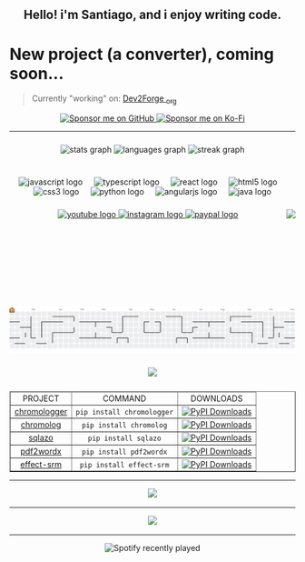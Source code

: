 <h2 align="center">Hello! i'm Santiago, and i enjoy writing code.</h2>

# New project (a converter), coming soon...

> Currently "working" on: <a href="https://www.dev2forge.software/">Dev2Forge <sub>org</sub></a>

<div align="center">
  <a href="https://github.com/sponsors/tutosrive" target="_blank">
  <img src="https://img.shields.io/badge/Sponsor-%F0%9F%92%B2%20tutosrive-blue?style=for-the-badge&logo=github" alt="Sponsor me on GitHub">
</a>
  <a href="https://ko-fi.com/D1D61GNZR1" target="_blank">
  <img src="https://ko-fi.com/img/githubbutton_sm.svg" alt="Sponsor me on Ko-Fi">
</a>
</div>

---

###

<div align="center">
  <img src="https://github-readme-stats.vercel.app/api?username=tutosrive&hide_title=false&hide_rank=false&show_icons=true&include_all_commits=true&count_private=true&disable_animations=false&theme=dracula&locale=en&hide_border=false" height="150" alt="stats graph"  />
  <img src="https://github-readme-stats.vercel.app/api/top-langs?username=tutosrive&locale=en&hide_title=false&layout=compact&card_width=320&langs_count=9&theme=dracula&hide_border=false" height="150" alt="languages graph"  />
  <img src="https://streak-stats.demolab.com?user=tutosrive&locale=en&mode=daily&theme=dracula&hide_border=false&border_radius=5" height="150" alt="streak graph"  />
</div>

###

<br clear="both">

<div id="dev-icons" align="center">
  <img id="icon-js" src="https://cdn.jsdelivr.net/gh/devicons/devicon/icons/javascript/javascript-original.svg" height="30" alt="javascript logo"  />
  <img width="12" />
  <img id="icon-ts" src="https://cdn.jsdelivr.net/gh/devicons/devicon/icons/typescript/typescript-original.svg" height="30" alt="typescript logo"  />
  <img width="12" />
  <img id="icon-react" src="https://cdn.jsdelivr.net/gh/devicons/devicon/icons/react/react-original.svg" height="30" alt="react logo"  />
  <img width="12" />
  <img id="icon-html5" src="https://cdn.jsdelivr.net/gh/devicons/devicon/icons/html5/html5-original.svg" height="30" alt="html5 logo"  />
  <img width="12" />
  <img id="icon-css3" src="https://cdn.jsdelivr.net/gh/devicons/devicon/icons/css3/css3-original.svg" height="30" alt="css3 logo"  />
  <img width="12" />
  <img id="icon-python" src="https://cdn.jsdelivr.net/gh/devicons/devicon/icons/python/python-original.svg" height="30" alt="python logo"  />
  <img width="12" />
  <img id="icon-angularjs" src="https://cdn.jsdelivr.net/gh/devicons/devicon/icons/angularjs/angularjs-original.svg" height="30" alt="angularjs logo"  />
  <img width="12" />
  <img id="icon-java" src="https://cdn.jsdelivr.net/gh/devicons/devicon/icons/java/java-original.svg" height="30" alt="java logo"  />
</div>

###

<img id="gif-right" align="right" height="150" src="https://media0.giphy.com/media/v1.Y2lkPTc5MGI3NjExM252bHg3c2FwMW42bnJsZDZpcHg2OHMybDJsZm8weHgweHNnMTh4cyZlcD12MV9pbnRlcm5hbF9naWZfYnlfaWQmY3Q9Zw/H03PuVdwREB21ANkLX/giphy.gif"  />

###

<div id="social-links" align="center">
  <a id="yt-link" href="https://www.youtube.com/@tutosrive" target="_blank">
    <img id="yt-img" src="https://img.shields.io/static/v1?message=Youtube&logo=youtube&label=&color=FF0000&logoColor=white&labelColor=&style=for-the-badge" height="35" alt="youtube logo"  />
  </a>
  <a id="ig-link" href="https://www.instagram.com/tutosrive/" target="_blank">
    <img id="ig-img" src="https://img.shields.io/static/v1?message=Instagram&logo=instagram&label=&color=E4405F&logoColor=white&labelColor=&style=for-the-badge" height="35" alt="instagram logo"  />
  </a>
  <a id="paypal-link" href="https://paypal.me/Santiago828572" target="_blank">
    <img id="paypal-img" src="https://img.shields.io/static/v1?message=PayPal&logo=paypal&label=&color=00457C&logoColor=white&labelColor=&style=for-the-badge" height="35" alt="paypal logo"  />
  </a>
</div>

###

<br clear="both" />

###

<picture id="pacman-graph">
  <source media="(prefers-color-scheme: dark)" srcset="https://raw.githubusercontent.com/tutosrive/tutosrive/output/pacman-contribution-graph-dark.svg">
  <source media="(prefers-color-scheme: light)" srcset="https://raw.githubusercontent.com/tutosrive/tutosrive/output/pacman-contribution-graph.svg">
  <img id="pacman-img" alt="pacman contribution graph" src="https://raw.githubusercontent.com/tutosrive/tutosrive/output/pacman-contribution-graph.svg">
</picture>

###

<div id="profile-counter" align="center">
  <img id="counter-img" src="https://profile-counter.glitch.me/tutosrive/count.svg?" />
</div>

###

<div align="center">
  <!-- ID: (FEATURE) load it in a web... -->
  <table id="table-projects" style="width: 100%; text-align:center;" border>
    <thead width="100vw">
      <td>PROJECT</td>
      <td>COMMAND</td>
      <td>DOWNLOADS</td>
    </thead>
    <tbody>
      <!-- chromologger -->
      <tr id="chromologger-row">
        <td><a href="https://github.com/tutosrive/chromologger">chromologger</a></td>
        <td><code>pip install chromologger</code></td>
        <td><a href="https://pepy.tech/projects/chromologger"><img src="https://static.pepy.tech/badge/chromologger" alt="PyPI Downloads"></a></td>
      </tr>
      <!-- chromolog -->
      <tr id="chromolog-row">
        <td><a href="https://github.com/tutosrive/chromolog">chromolog</a></td>
        <td><code>pip install chromolog</code></td>
        <td><a href="https://pepy.tech/projects/chromolog"><img src="https://static.pepy.tech/badge/chromolog" alt="PyPI Downloads"></a></td>
      </tr>
      <!-- sqlazo -->
      <tr id="sqlazo-row">
        <td><a href="https://github.com/tutosrive/sqlazo">sqlazo</a></td>
        <td><code>pip install sqlazo</code></td>
        <td><a href="https://pepy.tech/projects/sqlazo"><img src="https://static.pepy.tech/badge/sqlazo" alt="PyPI Downloads"></a></td>
      </tr>
      <!-- pdf2wordx -->
      <tr id="pdf2wordx-row">
        <td><a href="https://github.com/tutosrive/pdf2wordx">pdf2wordx</a></td>
        <td><code>pip install pdf2wordx</code></td>
        <td><a href="https://pepy.tech/projects/pdf2wordx"><img src="https://static.pepy.tech/badge/pdf2wordx" alt="PyPI Downloads"></a></td>
      </tr>
      <!-- effect-srm -->
      <tr id="effect-srm-row">
        <td><a href="https://github.com/tutosrive/effect-screen-recorder-master">effect-srm</a></td>
        <td><code>pip install effect-srm</code></td>
        <td><a href="https://pepy.tech/projects/effect-srm"><img src="https://static.pepy.tech/badge/effect-srm" alt="PyPI Downloads"></a></td>
      </tr>
    </tbody>
  </table>
</div>

---

<div align="center">
  <img src="https://github-profile-trophy.vercel.app/?username=tutosrive&theme=radical&no-frame=false&no-bg=false&margin-w=4"/>
</div>

---

<div align="center">
  <img src="https://quotes-github-readme.vercel.app/api?type=horizontal"/>
</div>

---

<div id="spotify-recently-played" align="center">
  <img src="https://spotify-recently-played-readme.vercel.app/api?user=31c32nlbglod6atf7gir36mguitm" alt="Spotify recently played" />
</div>
